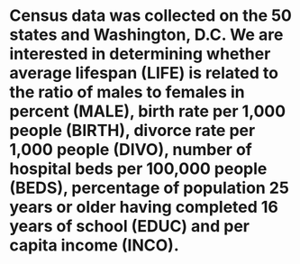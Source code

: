# Census data was collected on the 50 states and Washington, D.C. We are interested in determining whether average lifespan (LIFE) is related to the ratio of males to females in percent (MALE), birth rate per 1,000 people (BIRTH), divorce rate per 1,000 people (DIVO), number of hospital beds per 100,000 people (BEDS), percentage of population 25 years or older having completed 16 years of school (EDUC) and per capita income (INCO).
